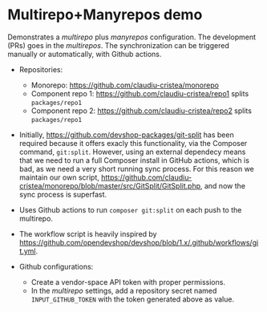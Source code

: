 # Multirepo+Manyrepos demo

Demonstrates a _multirepo_ plus _manyrepos_ configuration. The development (PRs)
goes in the _multirepos_. The synchronization can be triggered manually or
automatically, with Github actions.

* Repositories:
  * Monorepo: https://github.com/claudiu-cristea/monorepo
  * Component repo 1: https://github.com/claudiu-cristea/repo1 splits `packages/repo1`
  * Component repo 2: https://github.com/claudiu-cristea/repo2 splits `packages/repo1`

* Initially, https://github.com/devshop-packages/git-split has been required
  because it offers exacly this functionality, via the Composer command,
  `git:split`. However, using an external dependecy means that we need to run a
  full Composer install in GitHub actions, which is bad, as we need a very short
  running sync process. For this reason we maintain our own script,
  https://github.com/claudiu-cristea/monorepo/blob/master/src/GitSplit/GitSplit.php,
  and now the sync process is superfast.
* Uses Github actions to run `composer git:split` on each push to the multirepo.
* The workflow script is heavily inspired by
  https://github.com/opendevshop/devshop/blob/1.x/.github/workflows/git.yml.
* Github configurations:
  * Create a vendor-space API token with proper permissions.
  * In the _multirepo_ settings, add a repository secret named
    `INPUT_GITHUB_TOKEN` with the token generated above as value.

